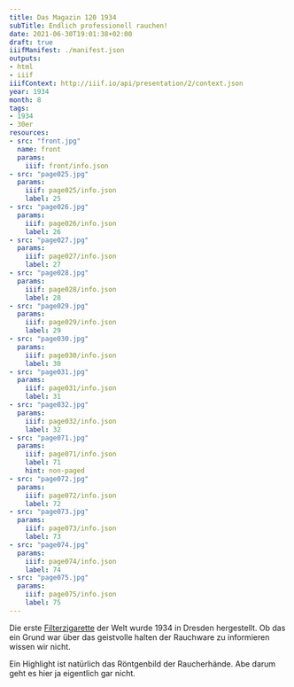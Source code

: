 ```yaml
---
title: Das Magazin 120 1934
subTitle: Endlich professionell rauchen!
date: 2021-06-30T19:01:38+02:00
draft: true
iiifManifest: ./manifest.json
outputs:
- html
- iiif
iiifContext: http://iiif.io/api/presentation/2/context.json
year: 1934
month: 8
tags:
- 1934
- 30er
resources:
- src: "front.jpg"
  name: front
  params:
    iiif: front/info.json
- src: "page025.jpg"
  params:
    iiif: page025/info.json
    label: 25
- src: "page026.jpg"
  params:
    iiif: page026/info.json
    label: 26
- src: "page027.jpg"
  params:
    iiif: page027/info.json
    label: 27
- src: "page028.jpg"
  params:
    iiif: page028/info.json
    label: 28
- src: "page029.jpg"
  params:
    iiif: page029/info.json
    label: 29
- src: "page030.jpg"
  params:
    iiif: page030/info.json
    label: 30
- src: "page031.jpg"
  params:
    iiif: page031/info.json
    label: 31
- src: "page032.jpg"
  params:
    iiif: page032/info.json
    label: 32
- src: "page071.jpg"
  params:
    iiif: page071/info.json
    label: 71
    hint: non-paged
- src: "page072.jpg"
  params:
    iiif: page072/info.json
    label: 72
- src: "page073.jpg"
  params:
    iiif: page073/info.json
    label: 73
- src: "page074.jpg"
  params:
    iiif: page074/info.json
    label: 74
- src: "page075.jpg"
  params:
    iiif: page075/info.json
    label: 75
---
```


Die erste [Filterzigarette](https://de.wikipedia.org/wiki/Zigarette) der Welt wurde 1934 in Dresden hergestellt. Ob das ein Grund war über das geistvolle halten der Rauchware zu informieren wissen wir nicht.

<!--more-->

Ein Highlight ist natürlich das Röntgenbild der Raucherhände. Abe darum geht es hier ja eigentlich gar nicht.

